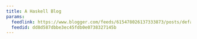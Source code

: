 ```yaml
---
title: A Haskell Blog
params:
  feedlink: https://www.blogger.com/feeds/615478026137333873/posts/default
  feedid: dd8d587dbbe3ec45fdb0e0738327145b
---
```

